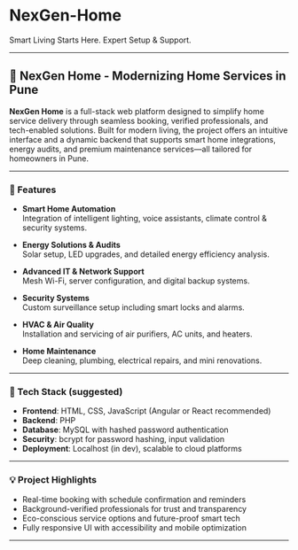 # NexGen-Home
Smart Living Starts Here. Expert Setup &amp; Support.


---

## 🏡 NexGen Home - Modernizing Home Services in Pune

**NexGen Home** is a full-stack web platform designed to simplify home service delivery through seamless booking, verified professionals, and tech-enabled solutions. Built for modern living, the project offers an intuitive interface and a dynamic backend that supports smart home integrations, energy audits, and premium maintenance services—all tailored for homeowners in Pune.

---

### 🚀 Features

- **Smart Home Automation**  
  Integration of intelligent lighting, voice assistants, climate control & security systems.

- **Energy Solutions & Audits**  
  Solar setup, LED upgrades, and detailed energy efficiency analysis.

- **Advanced IT & Network Support**  
  Mesh Wi-Fi, server configuration, and digital backup systems.

- **Security Systems**  
  Custom surveillance setup including smart locks and alarms.

- **HVAC & Air Quality**  
  Installation and servicing of air purifiers, AC units, and heaters.

- **Home Maintenance**  
  Deep cleaning, plumbing, electrical repairs, and mini renovations.

---

### 🧠 Tech Stack (suggested)

- **Frontend**: HTML, CSS, JavaScript (Angular or React recommended)  
- **Backend**: PHP  
- **Database**: MySQL with hashed password authentication  
- **Security**: bcrypt for password hashing, input validation  
- **Deployment**: Localhost (in dev), scalable to cloud platforms

---

### 💡 Project Highlights

- Real-time booking with schedule confirmation and reminders  
- Background-verified professionals for trust and transparency  
- Eco-conscious service options and future-proof smart tech  
- Fully responsive UI with accessibility and mobile optimization

---

